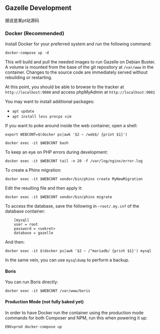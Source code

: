 ## Gazelle Development
据说是某pt站源码
### Docker (Recommended)

Install Docker for your preferred system and run the following
command:

```shell
docker-compose up -d
```

This will build and pull the needed images to run Gazelle on Debian
Buster. A volume is mounted from the base of the git repository at
`/var/www` in the container. Changes to the source code are
immediately served without rebuilding or restarting.


At this point, you should be able to browse to the tracker at `http://localhost:9000` and access phpMyAdmin at `http://localhost:9001`

You may want to install additional packages:

* `apt update`
* `apt install less procps vim`

If you want to poke around inside the web container, open a shell:

`export WEBCONT=$(docker ps|awk '$2 ~ /web$/ {print $1}')`

`docker exec -it $WEBCONT bash`

To keep an eye on PHP errors during development:

`docker exec -it $WEBCONT tail -n 20 -f /var/log/nginx/error.log`

To create a Phinx migration:

`docker exec -it $WEBCONT vendor/bin/phinx create MyNewMigration`

Edit the resulting file and then apply it:

`docker exec -it $WEBCONT vendor/bin/phinx migrate`

To access the database, save the following in `~root/.my.cnf` of
the database container:

```
    [mysql]
    user = root
    password = <sekret>
    database = gazelle
```

And then:

`docker exec -it $(docker ps|awk '$2 ~ /^mariadb/ {print $1}') mysql`

In the same vein, you can use `mysqldump` to perform a backup.

#### Boris

You can run Boris directly:

`docker exec -it $WEBCONT /var/www/boris`

#### Production Mode (not fully baked yet)

In order to have Docker run the container using the production mode commands
for both Composer and NPM, run this when powering it up:

`ENV=prod docker-compose up`
